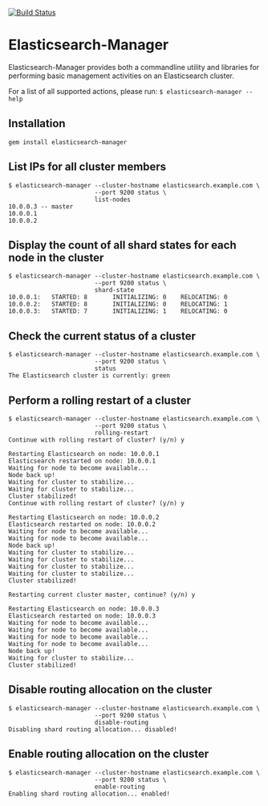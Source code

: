 [![Build Status](https://travis-ci.org/boldfield/elasticsearch-manager.svg?branch=master)](https://travis-ci.org/boldfield/elasticsearch-manager)

# Elasticsearch-Manager

Elasticsearch-Manager provides both a commandline utility and libraries for performing
basic management activities on an Elasticsearch cluster.

For a list of all supported actions, please run: `$ elasticsearch-manager --help`

## Installation

```
gem install elasticsearch-manager
```

## List IPs for all cluster members
```
$ elasticsearch-manager --cluster-hostname elasticsearch.example.com \
                        --port 9200 status \
                        list-nodes
10.0.0.3 -- master
10.0.0.1
10.0.0.2
```

## Display the count of all shard states for each node in the cluster
```
$ elasticsearch-manager --cluster-hostname elasticsearch.example.com \
                        --port 9200 status \
                        shard-state
10.0.0.1:   STARTED: 8       INITIALIZING: 0    RELOCATING: 0
10.0.0.2:   STARTED: 8       INITIALIZING: 0    RELOCATING: 1
10.0.0.3:   STARTED: 7       INITIALIZING: 1    RELOCATING: 0
```

## Check the current status of a cluster

```
$ elasticsearch-manager --cluster-hostname elasticsearch.example.com \
                        --port 9200 status \
                        status
The Elasticsearch cluster is currently: green
```

## Perform a rolling restart of a cluster
```
$ elasticsearch-manager --cluster-hostname elasticsearch.example.com \
                        --port 9200 status \
                        rolling-restart
Continue with rolling restart of cluster? (y/n) y

Restarting Elasticsearch on node: 10.0.0.1
Elasticsearch restarted on node: 10.0.0.1
Waiting for node to become available...
Node back up!
Waiting for cluster to stabilize...
Waiting for cluster to stabilize...
Cluster stabilized!
Continue with rolling restart of cluster? (y/n) y

Restarting Elasticsearch on node: 10.0.0.2
Elasticsearch restarted on node: 10.0.0.2
Waiting for node to become available...
Waiting for node to become available...
Node back up!
Waiting for cluster to stabilize...
Waiting for cluster to stabilize...
Waiting for cluster to stabilize...
Waiting for cluster to stabilize...
Cluster stabilized!

Restarting current cluster master, continue? (y/n) y

Restarting Elasticsearch on node: 10.0.0.3
Elasticsearch restarted on node: 10.0.0.3
Waiting for node to become available...
Waiting for node to become available...
Waiting for node to become available...
Waiting for node to become available...
Node back up!
Waiting for cluster to stabilize...
Cluster stabilized!
```

## Disable routing allocation on the cluster
```
$ elasticsearch-manager --cluster-hostname elasticsearch.example.com \
                        --port 9200 status \
                        disable-routing
Disabling shard routing allocation... disabled!
```

## Enable routing allocation on the cluster
```
$ elasticsearch-manager --cluster-hostname elasticsearch.example.com \
                        --port 9200 status \
                        enable-routing
Enabling shard routing allocation... enabled!
```
